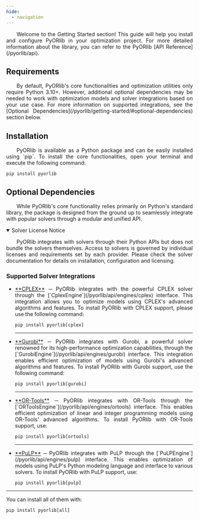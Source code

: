 ```yaml
---
hide:
  - navigation
---
```


<style>
	.go:before {
		content: "$";
		padding-right: 1.17647em;
	}
</style>

<p style='text-align: justify;' markdown>
    &emsp;&emsp;Welcome to the Getting Started section! This guide will help you install and configure PyORlib in your
	optimization project. For more detailed information about the library, you can refer to the PyORlib 
	[API Reference](/pyorlib/api).
</p>

## Requirements

<p style='text-align: justify;' markdown>
	&emsp;&emsp;By default, PyORlib's core functionalities and optimization utilities only require Python 3.10+. 
	However, additional optional dependencies may be needed to work with optimization models and solver 
	integrations based on your use case. For more information on supported integrations, see the 
	[Optional Dependencies](/pyorlib/getting-started/#optional-dependencies) section below.
</p>

## Installation

<p style='text-align: justify;' markdown>
	&emsp;&emsp;PyORlib is available as a Python package and can be easily installed using `pip`. To install the core 
	functionalities, open your terminal and execute the following command:
</p>

```console
pip install pyorlib
```

## Optional Dependencies

<p style='text-align: justify;' markdown>
	&emsp;&emsp;While PyORlib's core functionality relies primarily on Python's standard library, the package is 
	designed from the ground up to seamlessly integrate with popular solvers through a modular and unified API.
</p>

<details markdown="1" class="warning" open>
<summary>Solver License Notice</summary>

<p style='text-align: justify;'>
    &emsp;&emsp;PyORlib integrates with solvers through their Python APIs but does not bundle the solvers 
	themselves. Access to solvers is governed by individual licenses and requirements set by each provider. 
	Please check the solver documentation for details on installation, configuration and licensing.
</p>

</details>

### Supported Solver Integrations

<ul style='text-align: justify;' markdown>

<li class="annotate" markdown>
<a href="https://www.ibm.com/docs/en/icos/22.1.1?topic=cplex-optimizers" target="_blank">**CPLEX**</a> ─ 
PyORlib integrates with the powerful CPLEX solver through the [`CplexEngine`](/pyorlib/api/engines/cplex) 
interface. This integration allows you to optimize models using CPLEX's advanced algorithms and features. To install 
PyORlib with CPLEX support, please use the following command:

```console
pip install pyorlib[cplex]
```

</li>

---
<li class="annotate" markdown>
<a href="https://www.gurobi.com/documentation/current/refman/py_python_api_overview.html" target="_blank">**Gurobi**</a> ─ 
PyORlib integrates with Gurobi, a powerful solver renowned for its high-performance optimization capabilities, through
the [`GurobiEngine`](/pyorlib/api/engines/gurobi) interface. This integration enables efficient optimization of models
using Gurobi's advanced algorithms and features. To install PyORlib with Gurobi support, use the following command:

```console
pip install pyorlib[gurobi]
```

</li>


---
<li class="annotate" markdown>
<a href="https://developers.google.com/optimization/introduction/python" target="_blank">**OR-Tools**</a> ─ 
PyORlib integrates with OR-Tools through the [`ORToolsEngine`](/pyorlib/api/engines/ortools) interface. This enables
efficient optimization of linear and integer programming models using OR-Tools' advanced algorithms. To install 
PyORlib with OR-Tools support, use:

```console
pip install pyorlib[ortools]
```

</li>

---
<li class="annotate" markdown>
<a href="https://coin-or.github.io/pulp/" target="_blank">**PuLP**</a> ─ 
PyORlib integrates with PuLP through the [`PuLPEngine`](/pyorlib/api/engines/pulp) interface. This enables optimization
of models using PuLP's Python modeling language and interface to various solvers. To install PyORlib with PuLP support,
use:

```console
pip install pyorlib[pulp]
```

</li>

</ul>


---

You can install all of them with:

```console
pip install pyorlib[all]
```

<br>
